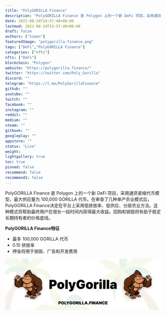 ```yaml
---
title: "PolyGORILLA Finance"
description: "PolyGORILLA Finance 是 Polygon 上的一个新 DeFi 项目，采用通货紧缩代币模型，最大供应量为 100,000 GORILLA 代币。"
date: 2022-08-24T14:57:40+08:00
lastmod: 2022-08-24T14:57:40+08:00
draft: false
authors: ["Simon"]
featuredImage: "polygorilla-finance.png"
tags: ["DeFi","PolyGORILLA Finance"]
categories: ["nfts"]
nfts: ["DeFi"]
blockchain: "Polygon"
website: "https://polygorilla.finance/"
twitter: "https://twitter.com/Poly_Gorilla"
discord: ""
telegram: "https://t.me/PolyGorillaFinance"
github: ""
youtube: ""
twitch: ""
facebook: ""
instagram: ""
reddit: ""
medium: ""
steam: ""
gitbook: ""
googleplay: ""
appstore: ""
status: "Live"
weight: 
lightgallery: true
toc: true
pinned: false
recommend: false
recommend1: false
---
```

PolyGORILLA Finance 是 Polygon 上的一个新 DeFi 项目，采用通货紧缩代币模型，最大供应量为 100,000 GORILLA 代币。在审查了几种单产农业模式后，PolyGORILLA Finance决定在平台上采用低排放率、低供应、分层农业方法。这种模式将帮助最终用户在很长一段时间内获得最大收益。回购和销毁将有助于稳定长期持有者的价格底线。

**PolyGORILLA Finance特征**

- 最多 100,000 GORILLA 代币
- 0.15 排放率
- 押金将用于销毁、广告和开发费用

![配图](10801475360.png)
